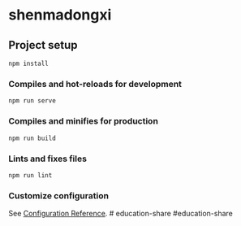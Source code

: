 # shenmadongxi

## Project setup
```
npm install
```

### Compiles and hot-reloads for development
```
npm run serve
```

### Compiles and minifies for production
```
npm run build
```

### Lints and fixes files
```
npm run lint
```

### Customize configuration
See [Configuration Reference](https://cli.vuejs.org/config/).
#   e d u c a t i o n - s h a r e  
 # e d u c a t i o n - s h a r e  
 